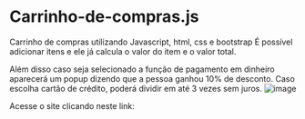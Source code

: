 # Carrinho-de-compras.js

Carrinho de compras utilizando Javascript, html, css e bootstrap
É possível adicionar itens e ele já calcula o valor do item e o valor total.

Além disso caso seja selecionado a função de pagamento em dinheiro aparecerá um popup dizendo que a pessoa ganhou 10% de desconto.
Caso escolha cartão de crédito, poderá dividir em até 3 vezes sem juros.
![image](https://github.com/Takeshi-mi/Carrinho-de-compras.js/assets/101356765/56cddf44-09d3-45f9-8b39-93b1ab26f93a)


Acesse o site clicando neste link: 
